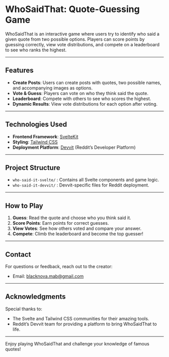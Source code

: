 # WhoSaidThat: Quote-Guessing Game

WhoSaidThat is an interactive game where users try to identify who said a given quote from two possible options. Players can score points by guessing correctly, view vote distributions, and compete on a leaderboard to see who ranks the highest.  

---

## Features

- **Create Posts**: Users can create posts with quotes, two possible names, and accompanying images as options.
- **Vote & Guess**: Players can vote on who they think said the quote.
- **Leaderboard**: Compete with others to see who scores the highest.
- **Dynamic Results**: View vote distributions for each option after voting.

---

## Technologies Used

- **Frontend Framework**: [SvelteKit](https://svelte.dev/)
- **Styling**: [Tailwind CSS](https://tailwindcss.com/)
- **Deployment Platform**: [Devvit](https://developers.reddit.com/) (Reddit’s Developer Platform)

---

## Project Structure

- `who-said-it-svelte/` : Contains all Svelte components and game logic.
- `who-said-it-devvit/` : Devvit-specific files for Reddit deployment.

---

## How to Play

1. **Guess**: Read the quote and choose who you think said it.
2. **Score Points**: Earn points for correct guesses.
3. **View Votes**: See how others voted and compare your answer.
4. **Compete**: Climb the leaderboard and become the top guesser!

---

## Contact

For questions or feedback, reach out to the creator:

- Email: [blacknova.mab@gmail.com](mailto:blacknova.mab@gmail.com)

---

## Acknowledgments

Special thanks to:

- The Svelte and Tailwind CSS communities for their amazing tools.
- Reddit’s Devvit team for providing a platform to bring WhoSaidThat to life.

---

Enjoy playing WhoSaidThat and challenge your knowledge of famous quotes!
